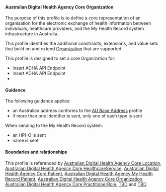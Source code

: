 #### Australian Digital Health Agency Core Organization
The purpose of this profile is to define a core representation of an organisation for the electronic exchange of health information between individuals, healthcare providers, and the My Health Record system infrastructure in Australia.

This profile identifies the additional constraints, extensions, and value sets that build on and extend [Organization](http://hl7.org/fhir/R4/organization.html) that are supported. 

This profile is designed to set a core Organization for:
* Insert ADHA API Endpoint
* Insert ADHA API Endpoint
* 
#### Guidance
The following guidance applies:
* an Australian address conforms to the [AU Base Address](http://build.fhir.org/ig/hl7au/au-fhir-base/StructureDefinition-au-address.html) profile
* if more than one identifier is sent, only one of each type is sent

When sending to the My Health Record system: 
* an HPI-O is sent
* name is sent

#### Boundaries and relationships
This profile is referenced by 
[Australian Digital Health Agency Core Location](StructureDefinition-dh-location-core-1.html), 
[Australian Digital Health Agency Core HealthcareService](StructureDefinition-dh-healthcareservice-core-1.html), 
[Australian Digital Health Agency Core Patient](StructureDefinition-dh-patient-core-1.html), 
[Australian Digital Health Agency My Health Record Patient](StructureDefinition-dh-patient-mhr-1.html),
[Australian Digital Health Agency Core Organization](StructureDefinition-dh-organization-core-1.html),
[Australian Digital Health Agency Core PractitionerRole](StructureDefinition-dh-practitionerrole-core-1.html), 
[TBD](StructureDefinition-TBD-1.html) and
[TBD](StructureDefinition-TBD-1.html).
